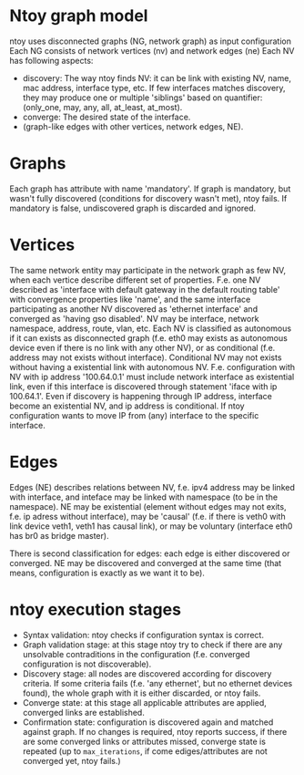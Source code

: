 Ntoy graph model
================

ntoy uses disconnected graphs (NG, network graph) as input configuration
Each NG consists of network vertices (nv) and network edges (ne)
Each NV has following aspects:
* discovery: The way ntoy finds NV: it can be link with existing NV, name, mac address, interface type, etc. If few interfaces matches discovery, they may produce one or multiple 'siblings' based on quantifier: (only_one, may, any, all, at_least, at_most).
* converge: The desired state of the interface.
* (graph-like edges with other vertices, network edges, NE).

Graphs
======
Each graph has attribute with name 'mandatory'. If graph is mandatory, but wasn't fully discovered (conditions for discovery wasn't met), ntoy fails. If mandatory is false, undiscovered graph is discarded and ignored.

Vertices
========

The same network entity may participate in the network graph as few NV, when each vertice describe different set of properties. F.e. one NV described as 'interface with default gateway in the default routing table' with convergence properties like 'name', and the same interface participating as another NV discovered as 'ethernet interface' and converged as 'having gso disabled'. NV may be interface, network namespace, address, route, vlan, etc.
Each NV is classified as autonomous if it can exists as disconnected graph (f.e. eth0 may exists as autonomous device even if there is no link with any other NV), or as conditional (f.e. address may not exists without interface). Conditional NV may not exists without having a existential link with autonomous NV. F.e. configuration with NV with ip address '100.64.0.1' must include network interface as existential link, even if this interface is discovered through statement 'iface with ip 100.64.1'. Even if discovery is happening through IP address, interface become an existential
NV, and ip address is conditional. If ntoy configuration wants to move IP from (any) interface to the specific interface.

Edges
=====
Edges (NE) describes relations between NV, f.e. ipv4 address may be linked with interface, and inteface may be linked with namespace (to be in the namespace). NE may be existential (element without edges may not exits, f.e. ip adress without interface), may be 'causal' (f.e. if there is
veth0 with link device veth1, veth1 has causal link), or may be voluntary (interface eth0 has br0 as bridge master).

There is second classification for edges: each edge is either discovered or converged. NE may be discovered and converged at the same time (that means, configuration is exactly as we want it to be).

ntoy execution stages
=====================

* Syntax validation: ntoy checks if configuration syntax is correct.
* Graph validation stage: at this stage ntoy try to check if there are any unsolvable contraditions in the configuration (f.e. converged configuration is not discoverable).
* Discovery stage: all nodes are discovered according for discovery criteria. If some criteria fails (f.e. 'any ethernet', but no ethernet devices found), the whole graph with it is either discarded, or ntoy fails.
* Converge state: at this stage all applicable attributes are applied, converged links are established.
* Confirmation state: configuration is discovered again and matched against graph. If no changes is required, ntoy reports success, if there are some converged links or attributes missed, converge state is repeated (up to `max_iterations`, if come ediges/attributes are not converged yet, ntoy fails.)
